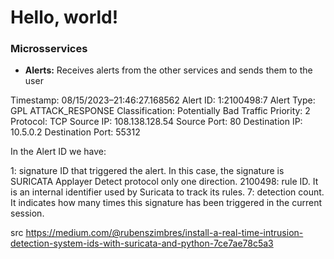 # Hello, world!

### Microsservices
- **Alerts:** Receives alerts from the other services and sends them to the user

Timestamp: 08/15/2023–21:46:27.168562
Alert ID: 1:2100498:7
Alert Type: GPL ATTACK_RESPONSE
Classification: Potentially Bad Traffic
Priority: 2
Protocol: TCP
Source IP: 108.138.128.54
Source Port: 80
Destination IP: 10.5.0.2
Destination Port: 55312

In the Alert ID we have:

1: signature ID that triggered the alert. In this case, the signature is SURICATA Applayer Detect protocol only one direction.
2100498: rule ID. It is an internal identifier used by Suricata to track its rules.
7: detection count. It indicates how many times this signature has been triggered in the current session.

src https://medium.com/@rubenszimbres/install-a-real-time-intrusion-detection-system-ids-with-suricata-and-python-7ce7ae78c5a3
